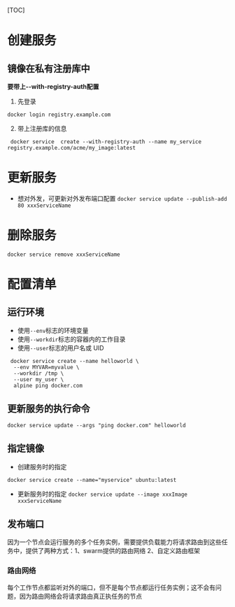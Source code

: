 [TOC]

# 创建服务

## 镜像在私有注册库中
**要带上--with-registry-auth配置**
1. 先登录
```
docker login registry.example.com
```

2. 带上注册库的信息
```
 docker service  create --with-registry-auth --name my_service registry.example.com/acme/my_image:latest
```

# 更新服务
* 想对外发，可更新对外发布端口配置
`docker service update --publish-add 80 xxxServiceName`

# 删除服务
`docker service remove xxxServiceName`

# 配置清单

## 运行环境
-   使用`--env`标志的环境变量
-   使用`--workdir`标志的容器内的工作目录
-   使用`--user`标志的用户名或 UID

```
 docker service create --name helloworld \
  --env MYVAR=myvalue \
  --workdir /tmp \
  --user my_user \
  alpine ping docker.com
```

## 更新服务的执行命令
```
docker service update --args "ping docker.com" helloworld
```

## 指定镜像
* 创建服务时的指定
```
docker service create --name="myservice" ubuntu:latest
```

* 更新服务时的指定
`docker service update --image xxxImage xxxServiceName`

## 发布端口
因为一个节点会运行服务的多个任务实例，需要提供负载能力将请求路由到这些任务中，提供了两种方式：1、swarm提供的路由网络 2、自定义路由框架

### 路由网络
每个工作节点都监听对外的端口，但不是每个节点都运行任务实例；这不会有问题，因为路由网络会将请求路由真正执任务的节点
